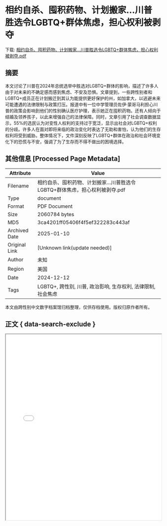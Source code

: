 # 相约自杀、囤积药物、计划搬家…川普胜选令LGBTQ+群体焦虑，担心权利被剥夺

<!-- tcd_download_link -->
下载: <a href="相约自杀、囤积药物、计划搬家…川普胜选令LGBTQ+群体焦虑，担心权利被剥夺.pdf" download>相约自杀、囤积药物、计划搬家…川普胜选令LGBTQ+群体焦虑，担心权利被剥夺.pdf</a>
<!-- tcd_download_link_end -->

## 摘要

<!-- tcd_abstract -->
本文讨论了川普在2024年总统选举中胜选对LGBTQ+群体的影响，描述了许多人由于对未来的不确定感而感到焦虑、不安及恐惧。文章提到，一些跨性别者和LGBTQ+成员正在计划搬迁到其认为能提供更好保护的州，如加拿⼤，以逃避未来可能遭遇的法律限制与政策打压。报道中有一位中学管理员佐伊·蒙哥马利担心川普的政策会影响到他们的性别确认医疗护理，表示她正在囤积药物。还有人倾向于结婚及领养孩子，以此来增强自己的法律保障。同时，文章引用了社会调查数据显示，55%的选民认为对变性人权利的支持过于宽泛，显示出社会对LGBTQ+权利的分歧。许多人在面对即将来临的政治变化时表达了无助和害怕，认为他们的生存权利将受到威胁。整体情况下，文件深刻反映了LGBTQ+群体在政治和社会环境变化下的恐慌与不安，强调了为了生存而不得不做出的困境选择。

<!-- tcd_abstract_end -->

## 其他信息 [Processed Page Metadata]

| Attribute       | Value                                  |
|-----------------|----------------------------------------|
| Filename        | 相约自杀、囤积药物、计划搬家…川普胜选令LGBTQ+群体焦虑，担心权利被剥夺.pdf                             |
| Type            | document                                 |
| Format          | PDF Document                               |
| Size            | 2060784 bytes                           |
| MD5             | 3ca4201ff05406f4f5ef322283c443af                                  |
| Archived Date   | 2025-01-10                             |
| Original Link   | [Unknown link(update needed)]                         |
| Author          | 未知                               |
| Region          | 美国                               |
| Date            | 2024-12-12                                 |
| Tags            | LGBTQ+, 跨性别, 川普, 政治影响, 生存权利, 法律限制, 社会焦虑                                 |

本文由跨性别中文数字档案馆归档整理，仅供存档使用。版权归原作者所有。


## 正文 { data-search-exclude }

<!-- tcd_main_text -->
<iframe src="../相约自杀、囤积药物、计划搬家…川普胜选令LGBTQ+群体焦虑，担心权利被剥夺.pdf" width="100%" height="600px">
    <p>无法显示PDF，请下载查看。</p>
</iframe>
<!-- tcd_main_text_end -->


